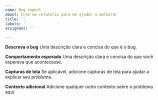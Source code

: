```yaml
---
name: Bug report
about: Crie um relatório para me ajudar a melhorar
title: ''
labels: ''
assignees: ''

---
```


**Descreva o bug**
Uma descrição clara e concisa do que é o bug.

**Comportamento esperado**
Uma descrição clara e concisa do que você esperava que acontecesse.

**Capturas de tela**
Se aplicável, adicione capturas de tela para ajudar a explicar seu problema.

**Contexto adicional**
Adicione qualquer outro contexto sobre o problema aqui.
